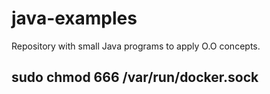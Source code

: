 # java-examples
Repository with small Java programs to apply O.O concepts.

## sudo chmod 666 /var/run/docker.sock